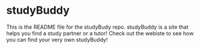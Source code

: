 # studyBuddy
This is the README file for the studyBudy repo.
studyBuddy is a site that helps you find a study partner or a tutor!
Check out the webiste to see how you can find your very own studyBuddy!

